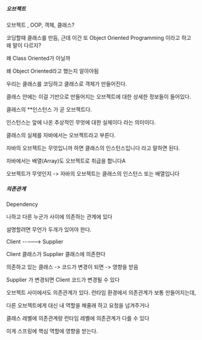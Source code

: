 > 

##### 오브젝트

오브젝트 , OOP, 객체, 클래스?

코딩할때 클래스를 만듬, 근데 이건 또 Object Oriented Programming 이라고 하고 왜 말이 다르지?

왜 Class Oriented가 아닐까

왜 Object Oriented라고 했는지 알아야됨

우리는 클래스를 코딩하고 클래스로 객체가 만들어진다.

클래스 안에는 이걸 기반으로 만들어지는 오브젝트에 대한 상세한 정보들이 들어있다.

클래스의 **인스턴스 가 곧 오브젝트다.

인스턴스는 앞에 나온 추상적인 무엇에 대한 실체이다 라는 의미이다.

클래스의 실체를 자바에서는 오브젝트라고 부른다.

자바의 오브젝트는 무엇입니까 하면 클래스의 인스턴스입니다 라고 말하면 된다.

자바에서는 배열(Array)도 오브젝트로 취급을 합니다A

오브젝트가 무엇인지 -> 자바의 오브젝트는 클래스의 인스턴스 또는 배열입니다


##### 의존관계
Dependency

나하고 다른 누군가 사이에 의존하는 관계에 있다

설명할려면 무언가 두개가 있어야 한다.

Client -----> Supplier

Client 클래스가 Supplier 클래스에 의존한다

의존하고 있는 클래스 -> 코드가 변경이 되면 -> 영향을 받음

Supplier 가 변경되면 Client 코드가 변경될 수 있다

오브젝트 사이에서도 의존관계가 있다. 런타임 환경에서 의존관계가 보통 만들어지는데,

다른 오브젝트에게 대신 내 역할을 해줄래 하고 요청을 넘겨주거나

클래스 레벨에 의존관계랑 런타임 레벨에 의존관계가 다를 수 있다

이게 스프링에 핵심 역할에 영향을 받는다.






